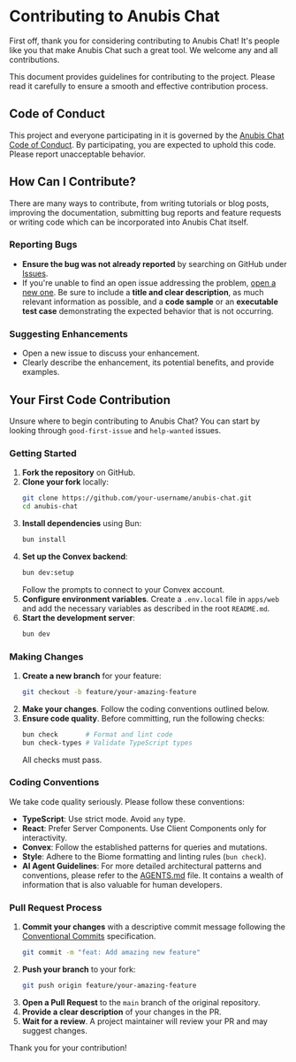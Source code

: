 # Contributing to Anubis Chat

First off, thank you for considering contributing to Anubis Chat! It's people like you that make Anubis Chat such a great tool. We welcome any and all contributions.

This document provides guidelines for contributing to the project. Please read it carefully to ensure a smooth and effective contribution process.

## Code of Conduct

This project and everyone participating in it is governed by the [Anubis Chat Code of Conduct](CODE_OF_CONDUCT.md). By participating, you are expected to uphold this code. Please report unacceptable behavior.

## How Can I Contribute?

There are many ways to contribute, from writing tutorials or blog posts, improving the documentation, submitting bug reports and feature requests or writing code which can be incorporated into Anubis Chat itself.

### Reporting Bugs

- **Ensure the bug was not already reported** by searching on GitHub under [Issues](https://github.com/your-username/anubis-chat/issues).
- If you're unable to find an open issue addressing the problem, [open a new one](https://github.com/your-username/anubis-chat/issues/new). Be sure to include a **title and clear description**, as much relevant information as possible, and a **code sample** or an **executable test case** demonstrating the expected behavior that is not occurring.

### Suggesting Enhancements

- Open a new issue to discuss your enhancement.
- Clearly describe the enhancement, its potential benefits, and provide examples.

## Your First Code Contribution

Unsure where to begin contributing to Anubis Chat? You can start by looking through `good-first-issue` and `help-wanted` issues.

### Getting Started

1.  **Fork the repository** on GitHub.
2.  **Clone your fork** locally:
    ```bash
    git clone https://github.com/your-username/anubis-chat.git
    cd anubis-chat
    ```
3.  **Install dependencies** using Bun:
    ```bash
    bun install
    ```
4.  **Set up the Convex backend**:
    ```bash
    bun dev:setup
    ```
    Follow the prompts to connect to your Convex account.
5.  **Configure environment variables**. Create a `.env.local` file in `apps/web` and add the necessary variables as described in the root `README.md`.
6.  **Start the development server**:
    ```bash
    bun dev
    ```

### Making Changes

1.  **Create a new branch** for your feature:
    ```bash
    git checkout -b feature/your-amazing-feature
    ```
2.  **Make your changes**. Follow the coding conventions outlined below.
3.  **Ensure code quality**. Before committing, run the following checks:
    ```bash
    bun check       # Format and lint code
    bun check-types # Validate TypeScript types
    ```
    All checks must pass.

### Coding Conventions

We take code quality seriously. Please follow these conventions:

-   **TypeScript**: Use strict mode. Avoid `any` type.
-   **React**: Prefer Server Components. Use Client Components only for interactivity.
-   **Convex**: Follow the established patterns for queries and mutations.
-   **Style**: Adhere to the Biome formatting and linting rules (`bun check`).
-   **AI Agent Guidelines**: For more detailed architectural patterns and conventions, please refer to the [AGENTS.md](AGENTS.md) file. It contains a wealth of information that is also valuable for human developers.

### Pull Request Process

1.  **Commit your changes** with a descriptive commit message following the [Conventional Commits](https://www.conventionalcommits.org/en/v1.0.0/) specification.
    ```bash
    git commit -m "feat: Add amazing new feature"
    ```
2.  **Push your branch** to your fork:
    ```bash
    git push origin feature/your-amazing-feature
    ```
3.  **Open a Pull Request** to the `main` branch of the original repository.
4.  **Provide a clear description** of your changes in the PR.
5.  **Wait for a review**. A project maintainer will review your PR and may suggest changes.

Thank you for your contribution!
